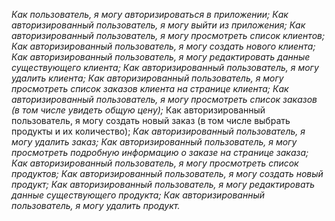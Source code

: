 *Как пользователь, я могу авторизироваться в приложении;*
*Как авторизированный пользователь, я могу выйти из приложения;*
*Как авторизированный пользователь, я могу просмотреть список клиентов;*
*Как авторизированный пользователь, я могу создать нового клиента;*
*Как авторизированный пользователь, я могу редактировать данные существующего клиента;*
*Как авторизированный пользователь, я могу удалить клиента;*
*Как авторизированный пользователь, я могу просмотреть список заказов клиента на странице клиента;*
*Как авторизированный пользователь, я могу просмотреть список заказов (в том числе увидеть общую цену);*
Как авторизированный пользователь, я могу создать новый заказ (в том числе выбрать продукты и их количество);
*Как авторизированный пользователь, я могу удалить заказ;*
*Как авторизированный пользователь, я могу просмотреть подробную информацию о заказе на странице заказа;*
*Как авторизированный пользователь, я могу просмотреть список продуктов;*
*Как авторизированный пользователь, я могу создать новый продукт;*
*Как авторизированный пользователь, я могу редактировать данные существующего продукта;*
*Как авторизированный пользователь, я могу удалить продукт.*

